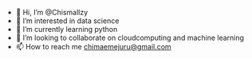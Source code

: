 - 👋 Hi, I’m @Chismallzy
- 👀 I’m interested in data science
- 🌱 I’m currently learning python
- 💞️ I’m looking to collaborate on cloudcomputing and machine learning
- 📫 How to reach me chimaemejuru@gmail.com

<!---
Chismallzy/Chismallzy is a ✨ special ✨ repository because its `README.md` (this file) appears on your GitHub profile.
You can click the Preview link to take a look at your changes.
--->
